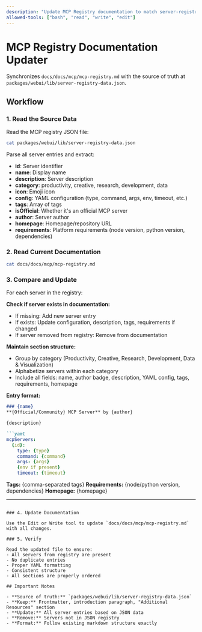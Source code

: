 ```yaml
---
description: "Update MCP Registry documentation to match server-registry-data.json"
allowed-tools: ["bash", "read", "write", "edit"]
---
```


# MCP Registry Documentation Updater

Synchronizes `docs/docs/mcp/mcp-registry.md` with the source of truth at `packages/webui/lib/server-registry-data.json`.

## Workflow

### 1. Read the Source Data

Read the MCP registry JSON file:

```bash
cat packages/webui/lib/server-registry-data.json
```

Parse all server entries and extract:
- **id**: Server identifier
- **name**: Display name
- **description**: Server description
- **category**: productivity, creative, research, development, data
- **icon**: Emoji icon
- **config**: YAML configuration (type, command, args, env, timeout, etc.)
- **tags**: Array of tags
- **isOfficial**: Whether it's an official MCP server
- **author**: Server author
- **homepage**: Homepage/repository URL
- **requirements**: Platform requirements (node version, python version, dependencies)

### 2. Read Current Documentation

```bash
cat docs/docs/mcp/mcp-registry.md
```

### 3. Compare and Update

For each server in the registry:

**Check if server exists in documentation:**
- If missing: Add new server entry
- If exists: Update configuration, description, tags, requirements if changed
- If server removed from registry: Remove from documentation

**Maintain section structure:**
- Group by category (Productivity, Creative, Research, Development, Data & Visualization)
- Alphabetize servers within each category
- Include all fields: name, author badge, description, YAML config, tags, requirements, homepage

**Entry format:**

```markdown
### {name}
**{Official/Community} MCP Server** by {author}

{description}

```yaml
mcpServers:
  {id}:
    type: {type}
    command: {command}
    args: {args}
    {env if present}
    timeout: {timeout}
```

**Tags:** {comma-separated tags}
**Requirements:** {node/python version, dependencies}
**Homepage:** {homepage}

---
```

### 4. Update Documentation

Use the Edit or Write tool to update `docs/docs/mcp/mcp-registry.md` with all changes.

### 5. Verify

Read the updated file to ensure:
- All servers from registry are present
- No duplicate entries
- Proper YAML formatting
- Consistent structure
- All sections are properly ordered

## Important Notes

- **Source of truth:** `packages/webui/lib/server-registry-data.json`
- **Keep:** Frontmatter, introduction paragraph, "Additional Resources" section
- **Update:** All server entries based on JSON data
- **Remove:** Servers not in JSON registry
- **Format:** Follow existing markdown structure exactly
